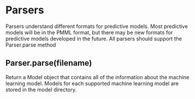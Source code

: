 # Parsers

Parsers understand different formats for predictive models.
Most predictive models will be in the PMML format, but there may be new formats for 
predictive models developed in the future. All parsers should support the Parser.parse method

## Parser.parse(filename)
Return a Model object that contains all of the information about the 
machine learning model. Models for each supported machine learning model
are stored in the model directory.
